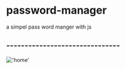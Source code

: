 # password-manager
a simpel pass word manger with js

## -------------------------------
!['home']('images/Readme.png')